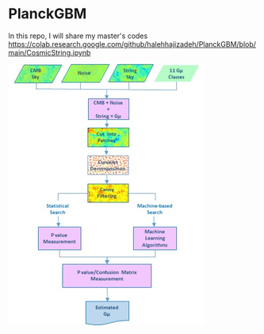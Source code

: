 # PlanckGBM
In this repo, I will share my master's codes
https://colab.research.google.com/github/halehhajizadeh/PlanckGBM/blob/main/CosmicString.ipynb

![alt text](https://github.com/halehhajizadeh/PlanckGBM/blob/main/LGBM_pipeline.jpg)

<object data=https://github.com/halehhajizadeh/PlanckGBM/blob/main/LGBM_pipeline.pdf type="application/pdf" width="100%">
</object>
